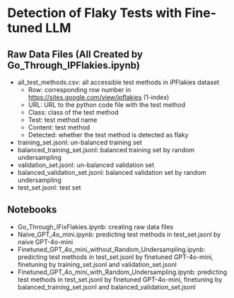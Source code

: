 # Detection of Flaky Tests with Fine-tuned LLM

## Raw Data Files (All Created by Go_Through_IPFlakies.ipynb)
- all_test_methods.csv: all accessible test methods in iPFlakies dataset
  - Row: corresponding row number in https://sites.google.com/view/ipflakies (1-index)
  - URL: URL to the python code file with the test method
  - Class: class of the test method
  - Test: test method name
  - Content: test method
  - Detected: whether the test method is detected as flaky
- training_set.jsonl: un-balanced training set
- balanced_training_set.jsonl: balanced training set by random undersampling
- validation_set.jsonl: un-balanced validation set
- balanced_validation_set.jsonl: balanced validation set by random undersampling
- test_set.jsonl: test set

## Notebooks
- Go_Through_IFixFlakies.ipynb: creating raw data files
- Naive_GPT_4o_mini.ipynb: predicting test methods in test_set.jsonl by naive GPT-4o-mini
- Finetuned_GPT_4o_mini_without_Random_Undersampling.ipynb: predicting test methods in test_set.jsonl by finetuned GPT-4o-mini, finetuning by training_set.jsonl and validation_set.jsonl
- Finetuned_GPT_4o_mini_with_Random_Undersampling.ipynb: predicting test methods in test_set.jsonl by finetuned GPT-4o-mini, finetuning by balanced_training_set.jsonl and balanced_validation_set.jsonl
